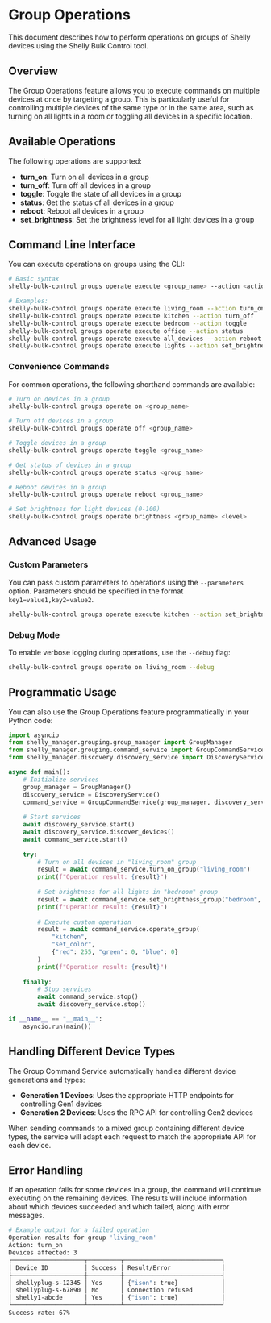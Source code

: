 # Group Operations

This document describes how to perform operations on groups of Shelly devices using the Shelly Bulk Control tool.

## Overview

The Group Operations feature allows you to execute commands on multiple devices at once by targeting a group. This is particularly useful for controlling multiple devices of the same type or in the same area, such as turning on all lights in a room or toggling all devices in a specific location.

## Available Operations

The following operations are supported:

- **turn_on**: Turn on all devices in a group
- **turn_off**: Turn off all devices in a group
- **toggle**: Toggle the state of all devices in a group
- **status**: Get the status of all devices in a group
- **reboot**: Reboot all devices in a group
- **set_brightness**: Set the brightness level for all light devices in a group

## Command Line Interface

You can execute operations on groups using the CLI:

```bash
# Basic syntax
shelly-bulk-control groups operate execute <group_name> --action <action> [--parameters <params>]

# Examples:
shelly-bulk-control groups operate execute living_room --action turn_on
shelly-bulk-control groups operate execute kitchen --action turn_off
shelly-bulk-control groups operate execute bedroom --action toggle
shelly-bulk-control groups operate execute office --action status
shelly-bulk-control groups operate execute all_devices --action reboot
shelly-bulk-control groups operate execute lights --action set_brightness --parameters brightness=50
```

### Convenience Commands

For common operations, the following shorthand commands are available:

```bash
# Turn on devices in a group
shelly-bulk-control groups operate on <group_name>

# Turn off devices in a group
shelly-bulk-control groups operate off <group_name>

# Toggle devices in a group
shelly-bulk-control groups operate toggle <group_name>

# Get status of devices in a group
shelly-bulk-control groups operate status <group_name>

# Reboot devices in a group
shelly-bulk-control groups operate reboot <group_name>

# Set brightness for light devices (0-100)
shelly-bulk-control groups operate brightness <group_name> <level>
```

## Advanced Usage

### Custom Parameters

You can pass custom parameters to operations using the `--parameters` option. Parameters should be specified in the format `key1=value1,key2=value2`.

```bash
shelly-bulk-control groups operate execute kitchen --action set_brightness --parameters brightness=75,transition=1000
```

### Debug Mode

To enable verbose logging during operations, use the `--debug` flag:

```bash
shelly-bulk-control groups operate on living_room --debug
```

## Programmatic Usage

You can also use the Group Operations feature programmatically in your Python code:

```python
import asyncio
from shelly_manager.grouping.group_manager import GroupManager
from shelly_manager.grouping.command_service import GroupCommandService
from shelly_manager.discovery.discovery_service import DiscoveryService

async def main():
    # Initialize services
    group_manager = GroupManager()
    discovery_service = DiscoveryService()
    command_service = GroupCommandService(group_manager, discovery_service)
    
    # Start services
    await discovery_service.start()
    await discovery_service.discover_devices()
    await command_service.start()
    
    try:
        # Turn on all devices in "living_room" group
        result = await command_service.turn_on_group("living_room")
        print(f"Operation result: {result}")
        
        # Set brightness for all lights in "bedroom" group
        result = await command_service.set_brightness_group("bedroom", 50)
        print(f"Operation result: {result}")
        
        # Execute custom operation
        result = await command_service.operate_group(
            "kitchen", 
            "set_color", 
            {"red": 255, "green": 0, "blue": 0}
        )
        print(f"Operation result: {result}")
    
    finally:
        # Stop services
        await command_service.stop()
        await discovery_service.stop()

if __name__ == "__main__":
    asyncio.run(main())
```

## Handling Different Device Types

The Group Command Service automatically handles different device generations and types:

- **Generation 1 Devices**: Uses the appropriate HTTP endpoints for controlling Gen1 devices
- **Generation 2 Devices**: Uses the RPC API for controlling Gen2 devices

When sending commands to a mixed group containing different device types, the service will adapt each request to match the appropriate API for each device.

## Error Handling

If an operation fails for some devices in a group, the command will continue executing on the remaining devices. The results will include information about which devices succeeded and which failed, along with error messages.

```bash
# Example output for a failed operation
Operation results for group 'living_room'
Action: turn_on
Devices affected: 3
┌────────────────────┬─────────┬───────────────────────────┐
│ Device ID          │ Success │ Result/Error              │
├────────────────────┼─────────┼───────────────────────────┤
│ shellyplug-s-12345 │ Yes     │ {"ison": true}            │
│ shellyplug-s-67890 │ No      │ Connection refused        │
│ shelly1-abcde      │ Yes     │ {"ison": true}            │
└────────────────────┴─────────┴───────────────────────────┘
Success rate: 67%
``` 